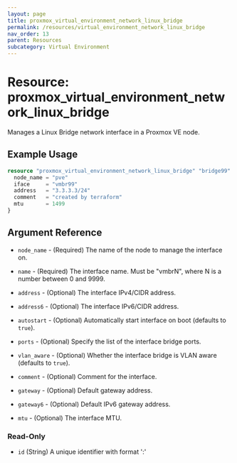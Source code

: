 ```yaml
---
layout: page
title: proxmox_virtual_environment_network_linux_bridge
permalink: /resources/virtual_environment_network_linux_bridge
nav_order: 13
parent: Resources
subcategory: Virtual Environment
---
```


# Resource: proxmox_virtual_environment_network_linux_bridge

Manages a Linux Bridge network interface in a Proxmox VE node.

## Example Usage

```terraform
resource "proxmox_virtual_environment_network_linux_bridge" "bridge99" {
  node_name = "pve"
  iface     = "vmbr99"
  address   = "3.3.3.3/24"
  comment   = "created by terraform"
  mtu       = 1499
}
```

## Argument Reference

- `node_name` - (Required) The name of the node to manage the interface on.
- `name` - (Required) The interface name. Must be "vmbrN", where N is a number
  between 0 and 9999.

- `address` - (Optional) The interface IPv4/CIDR address.
- `address6` - (Optional) The interface IPv6/CIDR address.
- `autostart` - (Optional) Automatically start interface on boot (defaults
  to `true`).
- `ports` - (Optional) Specify the list of the interface bridge ports.
- `vlan_aware` - (Optional) Whether the interface bridge is VLAN aware (defaults
  to `true`).
- `comment` - (Optional) Comment for the interface.
- `gateway` - (Optional) Default gateway address.
- `gateway6` - (Optional) Default IPv6 gateway address.
- `mtu` - (Optional) The interface MTU.

### Read-Only

- `id` (String) A unique identifier with format '<node name>:<iface>'
